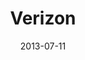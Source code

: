 ---
date: 2013-07-11
title: Verizon
categories: gold
logo: verizon_Wireless_logo.jpg
www: http://www.verizon.com
---
